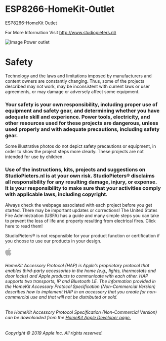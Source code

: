 # ESP8266-HomeKit-Outlet
ESP8266-HomeKit Outlet

For More Information Visit http://www.studiopieters.nl/

![Image Power outlet](https://raw.githubusercontent.com/AchimPieters/ESP8266-HomeKit-Power-Outlet/master/ESP%20HomeKit%20Power%20Outlet.png)

# Safety

Technology and the laws and limitations imposed by manufacturers and content owners are constantly changing. Thus, some of the projects described may not work, may be inconsistent with current laws or user agreements, or may damage or adversely affect some equipment.

### Your safety is your own responsibility, including proper use of equipment and safety gear, and determining whether you have adequate skill and experience. Power tools, electricity, and other resources used for these projects are dangerous, unless used properly and with adequate precautions, including safety gear.

Some illustrative photos do not depict safety precautions or equipment, in order to show the project steps more clearly. These projects are not intended for use by children.

### Use of the instructions, kits, projects and suggestions on StudioPieters.nl is at your own risk. StudioPieters® disclaims all responsibility for any resulting damage, injury, or expense. It is your responsibility to make sure that your activities comply with applicable laws, including copyright.

Always check the webpage associated with each project before you get started. There may be important updates or corrections! The United States Fire Administration (USFA) has a guide and many simple steps you can take to prevent the loss of life and property resulting from electrical fires. Click here to read them!

StudioPieters® is not responsible for your product function or certification if you choose to use our products in your design.








<img src="https://raw.githubusercontent.com/AchimPieters/ESP8266-HomeKit-Fountain-light/master/Images/apple_logo.png" width="20"/>

###### HomeKit Accessory Protocol (HAP) is Apple’s proprietary protocol that enables third-party accessories in the home (e.g., lights, thermostats and door locks) and Apple products to communicate with each other. HAP supports two transports, IP and Bluetooth LE. The information provided in the HomeKit Accessory Protocol Specification (Non-Commercial Version) describes how to implement HAP in an accessory that you create for non-commercial use and that will not be distributed or sold.

###### The HomeKit Accessory Protocol Specification (Non-Commercial Version) can be downloaded from the [HomeKit Apple Developer page.](https://developer.apple.com/homekit/)

###### Copyright © 2019 Apple Inc. All rights reserved.
